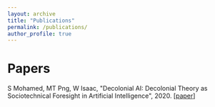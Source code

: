 ```yaml
---
layout: archive
title: "Publications"
permalink: /publications/
author_profile: true
---
```


<!-- {% if author.googlescholar %}
  You can also find my articles on <u><a href="{{author.googlescholar}}">my Google Scholar profile</a>.</u>
{% endif %} -->
<!-- 
{% include base_path %}

{% for post in site.publications reversed %}
  {% include archive-single.html %}
{% endfor %} -->

Papers
======
S Mohamed, MT Png, W Isaac, "Decolonial AI: Decolonial Theory as Sociotechnical Foresight in Artificial Intelligence", 2020.  [[paper](https://arxiv.org/abs/2007.04068)]

